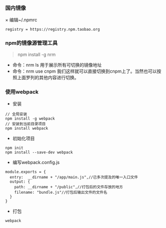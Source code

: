 ### 国内镜像
× 编辑~/.npmrc
~~~
registry = https://registry.npm.taobao.org
~~~

### npm的镜像源管理工具
>npm install -g nrm

* 命令：nrm ls 用于展示所有可切换的镜像地址
* 命令：nrm use cnpm 我们这样就可以直接切换到cnpm上了。当然也可以按照上面罗列的其他内容进行切换。

### 使用webpack
* 安装
~~~
// 全局安装
npm install -g webpack
// 安装到当前目录项目
npm install webpack
~~~

* 初始化项目
~~~
npm init
npm install --save-dev webpack
~~~

* 编写webpack.config.js
~~~
module.exports = {
  entry:  __dirname + "/app/main.js",//已多次提及的唯一入口文件
  output: {
    path: __dirname + "/public",//打包后的文件存放的地方
    filename: "bundle.js"//打包后输出文件的文件名
  }
}
~~~

* 打包
~~~
webpack
~~~

